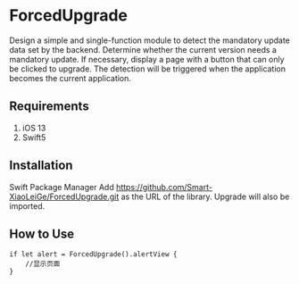 # ForcedUpgrade

Design a simple and single-function module to detect the mandatory update data set by the backend. Determine whether the current version needs a mandatory update. If necessary, display a page with a button that can only be clicked to upgrade. The detection will be triggered when the application becomes the current application.

## Requirements
1. iOS 13
2. Swift5

## Installation

Swift Package Manager
Add https://github.com/Smart-XiaoLeiGe/ForcedUpgrade.git as the URL of the library. Upgrade will also be imported.

## How to Use
```
if let alert = ForcedUpgrade().alertView {
    //显示页面
}

```